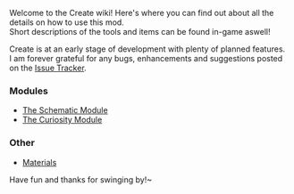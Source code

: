 Welcome to the Create wiki!
Here's where you can find out about all the details on how to use this mod.  
Short descriptions of the tools and items can be found in-game aswell!

Create is at an early stage of development with plenty of planned features.  
I am forever grateful for any bugs, enhancements and suggestions posted on the [Issue Tracker](https://github.com/simibubi/Create/issues).

### Modules
* [The Schematic Module](https://github.com/simibubi/Create/wiki/The-Schematic-Module)
* [The Curiosity Module](https://github.com/simibubi/Create/wiki/The-Curiosity-Module)

### Other
* [Materials](https://github.com/simibubi/Create/wiki/Materials)

Have fun and thanks for swinging by!~